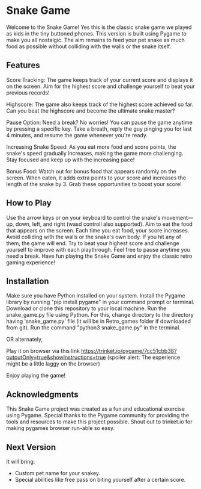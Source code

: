 # Snake Game
Welcome to the Snake Game! Yes this is the classic snake game we played as kids in the tiny buttoned phones. This version is built using Pygame to make you all nostalgic. The aim remains to feed your pet snake as much food as possible without colliding with the walls or the snake itself.

## Features
Score Tracking: The game keeps track of your current score and displays it on the screen. Aim for the highest score and challenge yourself to beat your previous records!

Highscore: The game also keeps track of the highest score achieved so far. Can you beat the highscore and become the ultimate snake master?

Pause Option: Need a break? No worries! You can pause the game anytime by pressing a specific key. Take a breath, reply the guy pinging you for last 4 minutes, and resume the game whenever you're ready.

Increasing Snake Speed: As you eat more food and score points, the snake's speed gradually increases, making the game more challenging. Stay focused and keep up with the increasing pace!

Bonus Food: Watch out for bonus food that appears randomly on the screen. When eaten, it adds extra points to your score and increases the length of the snake by 3. Grab these opportunities to boost your score!

## How to Play
Use the arrow keys or on your keyboard to control the snake's movement—up, down, left, and right (wasd controll also supported).
Aim to eat the food that appears on the screen. Each time you eat food, your score increases.
Avoid colliding with the walls or the snake's own body. If you hit any of them, the game will end.
Try to beat your highest score and challenge yourself to improve with each playthrough.
Feel free to pause anytime you need a break.
Have fun playing the Snake Game and enjoy the classic retro gaming experience!

## Installation
Make sure you have Python installed on your system.
Install the Pygame library by running "pip install pygame" in your command prompt or terminal.
Download or clone this repository to your local machine.
Run the snake_game.py file using Python. For this, change directory to the directory having 'snake_game.py' file (it will be in Retro_games folder if downloaded from git). Run the command "python3 snake_game.py" in the terminal.

OR alternately,

Play it on browser via this link 
https://trinket.io/pygame/7cc51cbb38?outputOnly=true&showInstructions=true
(spoiler alert: The experience might be a little laggy on the browser)

Enjoy playing the game!

## Acknowledgments
This Snake Game project was created as a fun and educational exercise using Pygame. Special thanks to the Pygame community for providing the tools and resources to make this project possible. Shout out to trinket.io for making pygames browser run-able so easy.

## Next Version
It will bring:
- Custom pet name for your snakey.
- Special abilities like free pass on biting yourself after a certain score.